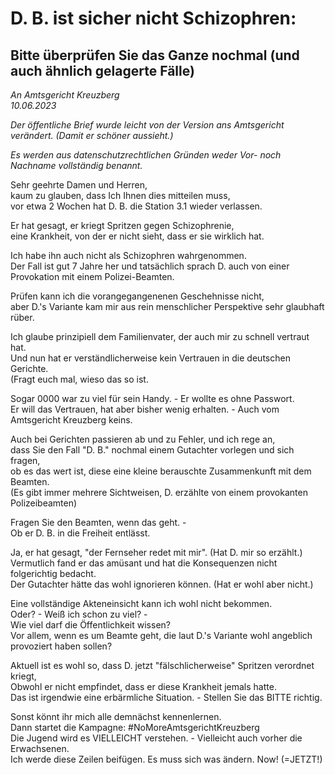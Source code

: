 # D. B. ist sicher nicht Schizophren:
## Bitte überprüfen Sie das Ganze nochmal (und auch ähnlich gelagerte Fälle)

_An Amtsgericht Kreuzberg_
<br>_10.06.2023_

_Der öffentliche Brief wurde leicht von der Version ans Amtsgericht verändert. (Damit er schöner aussieht.)_

_Es werden aus datenschutzrechtlichen Gründen weder Vor- noch Nachname vollständig benannt._

Sehr geehrte Damen und Herren,
<br>kaum zu glauben, dass Ich Ihnen dies mitteilen muss,
<br>vor etwa 2 Wochen hat D. B. die Station 3.1 wieder verlassen.

Er hat gesagt, er kriegt Spritzen gegen Schizophrenie,
<br>eine Krankheit, von der er nicht sieht, dass er sie wirklich hat.

Ich habe ihn auch nicht als Schizophren wahrgenommen.
<br>Der Fall ist gut 7 Jahre her und tatsächlich sprach D. auch von einer Provokation mit einem Polizei-Beamten.

Prüfen kann ich die vorangegangenenen Geschehnisse nicht,
<br>aber D.'s Variante kam mir aus rein menschlicher Perspektive sehr glaubhaft rüber.

Ich glaube prinzipiell dem Familienvater, der auch mir zu schnell vertraut hat.
<br>Und nun hat er verständlicherweise kein Vertrauen in die deutschen Gerichte.
<br>(Fragt euch mal, wieso das so ist.

Sogar 0000 war zu viel für sein Handy. - Er wollte es ohne Passwort.
<br>Er will das Vertrauen, hat aber bisher wenig erhalten. - Auch vom Amtsgericht Kreuzberg keins.

Auch bei Gerichten passieren ab und zu Fehler, und ich rege an,
<br>dass Sie den Fall "D. B." nochmal einem Gutachter vorlegen und sich fragen,
<br>ob es das wert ist, diese eine kleine berauschte Zusammenkunft mit dem Beamten.
<br>(Es gibt immer mehrere Sichtweisen, D. erzählte von einem provokanten Polizeibeamten)

Fragen Sie den Beamten, wenn das geht. -
<br>Ob er D. B. in die Freiheit entlässt.

Ja, er hat gesagt, "der Fernseher redet mit mir". (Hat D. mir so erzählt.)
<br>Vermutlich fand er das amüsant und hat die Konsequenzen nicht folgerichtig bedacht.
<br>Der Gutachter hätte das wohl ignorieren können. (Hat er wohl aber nicht.)

Eine vollständige Akteneinsicht kann ich wohl nicht bekommen.
<br>Oder? - Weiß ich schon zu viel? -
<br>Wie viel darf die Öffentlichkeit wissen?
<br>Vor allem, wenn es um Beamte geht, die laut D.'s Variante wohl angeblich provoziert haben sollen?

Aktuell ist es wohl so, dass D. jetzt "fälschlicherweise" Spritzen verordnet kriegt,
<br>Obwohl er nicht empfindet, dass er diese Krankheit jemals hatte.
<br>Das ist irgendwie eine erbärmliche Situation. - Stellen Sie das BITTE richtig.

Sonst könnt ihr mich alle demnächst kennenlernen.
<br>Dann startet die Kampagne: #NoMoreAmtsgerichtKreuzberg
<br>Die Jugend wird es VIELLEICHT verstehen. - Vielleicht auch vorher die Erwachsenen.
<br>Ich werde diese Zeilen beifügen. Es muss sich was ändern. Now! (=JETZT!)
